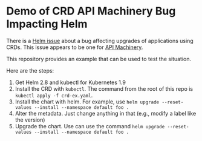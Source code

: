 # Demo of CRD API Machinery Bug Impacting Helm

There is a [Helm issue](https://github.com/kubernetes/helm/issues/3382) about a
bug affecting upgrades of applications using CRDs. This issue appears to be one
for [API Machinery](https://github.com/kubernetes/kubernetes/issues/58017).

This repository provides an example that can be used to test the situation.

Here are the steps:

1. Get Helm 2.8 and kubectl for Kubernetes 1.9
2. Install the CRD with `kubectl`. The command from the root of this repo is
   `kubectl apply -f crd-ex.yaml`.
3. Install the chart with helm. For example, use
   `helm upgrade --reset-values --install --namespace default foo .`
4. Alter the metadata. Just change anything in that (e.g., modify a label like the version)
5. Upgrade the chart. Use can use the command
   `helm upgrade --reset-values --install --namespace default foo .`